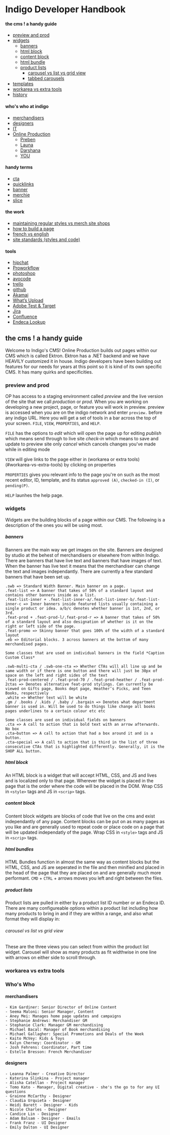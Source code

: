 # Indigo Developer Handbook

#### the cms ! a handy guide
- [preview and prod](#preview-and-prod)
- [widgets](#widgets)
	- [banners](#banners)
	- [html block](#html-block)
	- [content block](#content-block)
	- [html bundle](#html-bundle)
	- [product lists](#product-lists)
		- [carousel vs list vs grid view](#carousel-vs-list-vs-grid-view)
		- [tabbed carousels](#tabbed-carousels)
- [templates](#templates)
- [workarea vs extra tools](#workarea-vs-extra-tools)
- [history](#history)

#### who's who at indigo
- [merchandisers](#merchandisers)
- [designers](#designers)
- [IT](#)
- [Online Production](#)
	- [Preben](#)
	- [Launa](#)
	- [Darshana](#)
	- [YOU](#)

#### handy terms
- [cta](#)
- [quicklinks](#)
- [banner](#)
- [merchie](#)
- [slice](#)

#### the work
- [maintaining regular styles vs merch site shops](#)
- [how to build a page](#)
- [french vs english](#)
- [site standards (styles and code)](#)

#### tools
- [hipchat](https://indigoca.hipchat.com/chat)
- [Proworkflow](https://proworkflow6.net/IndigoCreativeDepartment/index.cfm?fuseaction=jobs&fusesubaction=jobpage)
- [photoshop](#)
- [avocode](#)
- [trello](https://trello.com/b/rX9AmKjV/online-production-projects)
- [github](#)
- [Akamai](#Akamai)
- [What’s Upload](#Whats-Upload)
- [Adobe Test & Target](#Adobe-Test-&-Target)
- [Jira](#Jira)
- [Confluence](#Confluence)
- [Endeca Lookup](#Endeca-Lookup)

## the cms ! a handy guide
Welcome to Indigo's CMS!
Online Production builds out pages within our CMS which is called Ektron. Ektron has a .NET backend and we have HEAVILY customized it in house. Indigo developers have been building out features for our needs for years at this point so it is kind of its own specific CMS. It has many quirks and specificities. 

### preview and prod
OP has access to a staging environment called *preview* and the live version of the site that we call *production* or *prod*. When you are working on developing a new project, page, or feature you will work in preview. preview is accessed when you are on the indigo network and enter `preview.` before any indigo URL. Here you will get a set of tools in a bar across the top of your screen.  `FILE`, `VIEW`, `PROPERTIES`, and `HELP`.

`FILE` has the options to 
*edit* which will open the page up for editing
*publish* which means send through to live site
*check-in* which means to save and update to preview site only
*cancel* which cancels changes you've made while in editing mode

`VIEW` will give links to the page either in (workarea or extra tools)(#workarea-vs-extra-tools) by clicking on properties

`PROPERTIES` gives you relevant info to the page you're on such as the most recent editor, ID, template, and its status `approved (A)`, `checked-in (I)`, or `pending(P)`.

`HELP` launhes the help page.

### widgets
Widgets are the building blocks of a page within our CMS. The following is a description of the ones you will be using most.

##### banners
Banners are the main way we get images on the site. Banners are designed by studio at the behest of merchandisers or elsewhere from within Indigo. There are banners that have live text and banners that have images of text. When the banner has live text it means that the merchandiser can change the text and images independantly. There are currently a few standard banners that have been set up.

	.swb => Standard Width Banner. Main banner on a page.
	.feat-list => A banner that takes of 50% of a standard layout and contains other banners inside as a list.
	.feat-list-inner + .feat-list-inner-a/.feat-list-inner-b/.feat-list-inner-c => Inner banners inside featured lists usually containing a single product or idea. a/b/c denotes whether banner is 1st, 2nd, or 3rd.
	.feat-prod + .feat-prod-l/.feat-prod-r => A banner that takes of 50% of a standard layout and also designation of whether is it on the right or left side of the page.
	.feat-promo => Skinny banner that goes 100% of the width of a standard layout
	.eb => Editorial blocks. 3 across banners at the bottom of many merchandised pages.

	Some classes that are used on individual banners in the field *Caption Custom Class*

	.swb-multi-cta / .swb-one-cta => Whether CTAs will all line up and be same width or if there is one button and there will just be 30px of space on the left and right sides of the text
	.feat-prod-centered / .feat-prod-70 / .feat-prod-heather / .feat-prod-2ctas => Denotes alternative feat-prod stylings. Can currently be viewed on Gifts page, Books dept page, Heather’s Picks, and Teen Books, respectively
	.white => Whether text will be white
	.gm / .books / .kids / .baby / .bargain => Denotes what department banner is used in. Will be used to do things like change all books pages underlines to a certain colour etc etc

	Some classes are used on individual fields on banners
	.cta => A call to action that is bold text with an arrow afterwards. No box
	.cta—button => A call to action that had a box around it and is a button.
	.cta—special => A call to action that is third in the list of three consecutive CTAs that is highlighted differently. Generally, it is the SHOP ALL button.

##### html block 
An HTML block is a widget that will accept HTML, CSS, and JS and lives and is localized only to that page. Wherever the widget is placed in the page that is the order where the code will be placed in the DOM. Wrap CSS in `<style>` tags and JS in `<scrip>` tags.

##### content block
Content block widgets are blocks of code that live on the cms and exist independantly of any page. Content blocks can be put on as many pages as you like and are generally used to repeat code or place code on a page that will be updated independatly of the page. Wrap CSS in `<style>` tags and JS in `<scrip>` tags.

##### html bundles
HTML Bundles function in almost the same way as content blocks but the HTML, CSS, and JS are seperated in the file and then minified and placed in the head of the page that they are placed on and are generally much more performant. `CMD` + `CTRL` + arrows moves you left and right between the files.

##### product lists
Product lists are pulled in either by a product list ID number or an Endeca ID. There are many configureable options within a product list including how many products to bring in and if they are within a range, and also what format they will display in:

###### carousel vs list vs grid view
These are the three views you can select from within the product list widget.
Carousel will show as many products as fit widthwise in one line with arrows on either side to scroll through.

### workarea vs extra tools

### Who's Who

#### merchandisers
	- Kim Gardiner: Senior Director of Online Content	
	- Seema Maloni: Senior Manager, Content
	- Aney Mei: Manages home page updates and campaigns
	- Stephanie Andrews: Merchandiser GM
	- Stephanie Clark: Manager GM merchandising
	- Michael Bacal: Manager of Book merchandising
	- Michael Gallagher: Special Promotions and Deals of the Week
	- Kaito McVey: Kids & Toys
	- Kalyn Cherney: Coordinator - GM
	- Josh Fehrens: Coordinator, Part time
	- Estelle Bresson: French Merchandiser
	
#### designers
	- Leanna Palmer - Creative Director
	- Katerina Slinkina - Project manager
	- Alisha Catellan - Project manager
	- Tomo Kato - Manager, Digital creative - she's the go to for any UI questions
	- Grainne McCarthy - Designer
	- Claudia Urquieta - Designer
	- Heidi Barett - Designer - Kids
	- Nicole Charles - Designer
	- Candice Lin - Designer
	- Adam Balsam - Designer - Emails
	- Frank Franz - UI Designer
	- Emily Dalton - UI Designer








